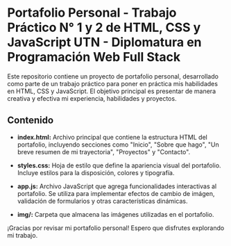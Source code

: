 # Portafolio Personal - Trabajo Práctico N° 1 y 2 de HTML, CSS y JavaScript UTN - Diplomatura en Programación Web Full Stack

Este repositorio contiene un proyecto de portafolio personal, desarrollado como parte de un trabajo práctico para poner en práctica mis habilidades en HTML, CSS y JavaScript. El objetivo principal es presentar de manera creativa y efectiva mi experiencia, habilidades y proyectos.

## Contenido

- **index.html:** Archivo principal que contiene la estructura HTML del portafolio, incluyendo secciones como "Inicio", "Sobre que hago", "Un breve resumen de mi trayectoria", "Proyectos" y "Contacto".

- **styles.css:** Hoja de estilo que define la apariencia visual del portafolio. Incluye estilos para la disposición, colores y tipografía.

- **app.js:** Archivo JavaScript que agrega funcionalidades interactivas al portafolio. Se utiliza para implementar efectos de cambio de imágen, validación de formularios y otras características dinámicas.

- **img/:** Carpeta que almacena las imágenes utilizadas en el portafolio.



¡Gracias por revisar mi portafolio personal! Espero que disfrutes explorando mi trabajo.
